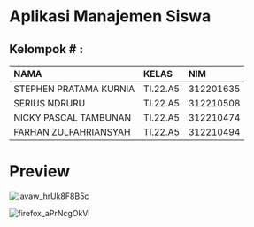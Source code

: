 # Aplikasi Manajemen Siswa
## Kelompok # :
| NAMA  | KELAS     | NIM                |
| :-------- | :------- | :------------------------- |
| STEPHEN PRATAMA KURNIA| TI.22.A5 | 312201635 |
| SERIUS NDRURU| TI.22.A5 | 312210508  |
| NICKY PASCAL TAMBUNAN | TI.22.A5 | 312210474  |
| FARHAN ZULFAHRIANSYAH | TI.22.A5 | 312210494  |

# Preview
![javaw_hrUk8F8B5c](https://github.com/user-attachments/assets/bc5397be-c1d8-4539-83c5-943443a9ab7b)


![firefox_aPrNcgOkVl](https://github.com/user-attachments/assets/5a0ec15d-dfe1-456b-9f71-c45d074eb167)
